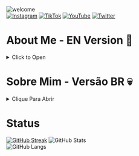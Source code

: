 ![welcome](https://github.com/GaryLickt/GaryLickt/assets/70419113/be3bdc77-6c6e-4e7c-886b-8f305c325661)</br>
[![Instagram](https://img.shields.io/badge/Instagram-%23E4405F.svg?style=for-the-badge&logo=Instagram&logoColor=white)](https://www.instagram.com/bibielwo_/)
[![TikTok](https://img.shields.io/badge/TikTok-%23000000.svg?style=for-the-badge&logo=TikTok&logoColor=white)](https://www.tiktok.com/@gabri_berp)
[![YouTube](https://img.shields.io/badge/YouTube-%23FF0000.svg?style=for-the-badge&logo=YouTube&logoColor=white)](https://www.youtube.com/channel/UCSZ3PYvlHkhHl5XkeQd70Rg)
[![Twitter](https://img.shields.io/badge/Twitter-%231DA1F2.svg?style=for-the-badge&logo=Twitter&logoColor=white)](https://twitter.com/LicktGary)
# About Me - EN Version 👀
<details>
<summary>Click to Open</summary>
- My name is Gabriel</br>
- I am currently 17 years old</br> 
- I study at the Universidade Católica de Pernambuco 💵</br>
- And I'm brazilian 😲</br>
- I'm studying computer science, currently in the 1st period 🖥</br>
- And I plan to use github to store and document my codes made during this time at university 🤓</br>
</details>

# Sobre Mim - Versão BR 💀

<details>
<summary>Clique Para Abrir</summary>
- Meu nome é Gabriel</br>
- Atualmente possuo 17 anos</br>
- Estou estudando na Universidade Católica de Pernambuco 💵</br>
- E sou brasileiro 😲</br>
- Estou estudando Ciencias da Computação, e atualmente estou no 1º periodo 🖥</br>
- E planejo usar o github para guardar e documentar meus codigos feitos durante esse tempo na universidade 🤓</br>
</details>


# Status
[![GitHub Streak](https://github-readme-streak-stats.herokuapp.com?user=garylickt&theme=cobalt&hide_border=true&date_format=M%20j%5B%2C%20Y%5D)](https://git.io/streak-stats)
![GitHub Stats](https://github-readme-stats.vercel.app/api?username=garylickt&show_icons=true&theme=radical)</br>
![GitHub Langs](https://github-readme-stats.vercel.app/api/top-langs/?username=garylickt&layout=compact&theme=blue-green)
